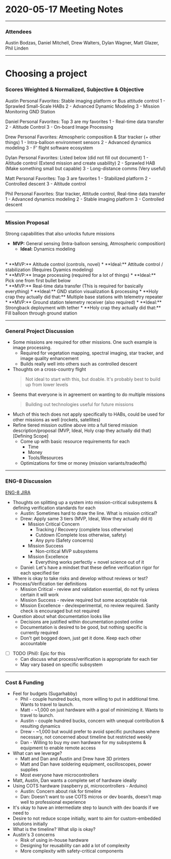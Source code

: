 # 2020-05-17  Meeting Notes

---

### Attendees

Austin Bodzas, Daniel Mitchell, Drew Walters, Dylan Wagner, Matt Glazer, Phil Linden

---

#  Choosing a project
### Scores Weighted & Normalized, Subjective & Objective
Austin
Personal Favorites: Stable imaging platform or Bus attitude control
1 - Sprawled Small-Scale HABs
2 - Advanced Dynamic Modeling
3 - Mission Monitoring GND Station

Daniel
Personal Favorites: Top 3 are my favorites
1 - Real-time data transfer
2 - Altitude Control
3 - On-board Image Processing

Drew
Personal Favorites: Atmospheric composition & Star tracker (+ other things)
1 - Intra-balloon environment sensors
2 - Advanced dynamics modeling
3 - F' flight software ecosystem

Dylan 
Personal Favorites: Listed below (did not fill out document)
1 - Altitude control (Extend mission and create usability)
2 - Sprawled HAB (Make something small but capable)
3 - Long-distance comms (Very useful)

Matt
Personal Favorites:  Top 3 are favorites
1 - Stabilized platform
2 - Controlled descent
3 - Altitude control 

Phil
Personal Favorites: Star tracker, Attitude control, Real-time data transfer
1 - Advanced dynamics modeling 
2 - Stable imaging platform
3 - Controlled descent

---

### Mission Proposal
Strong capabilities that also unlocks future missions
* **MVP:** General sensing (Intra-balloon sensing, Atmospheric composition)
    * **Ideal:** Dynamics modeling 
<br />
* **MVP:** Altitude control (controls, novel)
    * **Ideal:** Attitude control / stabilization (Requires Dyamics modeling)
<br />
* **MVP:** Image processing (required for a lot of things)
    * **Ideal:** Pick one from first bullet below
<br />
* **MVP:** Real-time data transfer (This is required for basically everything)
    * **Ideal:** GND station visualization & processing
      * **Holy crap they actually did that:** Multiple base stations with telemetry repeater
<br />
* **MVP:** Ground station telemetry receiver (also required)
    * **Ideal:** Strongback deployment with tether
        * **Holy crap they actually did that:** Fill balloon through ground station

---

### General Project Discussion
- Some missions are required for other missions. One such example is image processing. 
    * Required for vegetation mapping, spectral imaging, star tracker, and image quality enhancement
  * Builds really well into others such as controlled descent
- Thoughts on a cross-country flight
    > Not ideal to start with this, but doable. It's probably best to build up from lower levels
- Seems that everyone is in agreement on wanting to do multiple missions
    > Building out technologies useful for future missions
- Much of this tech does not apply specifically to HABs, could be used for other missions as well (rockets, satellites)
- Refine tiered mission outline above into a full tiered mission description/proposal (MVP, Ideal, Holy crap they actually did that) [Defining Scope]
    * Come up with basic resource requirements for each
        * Time
        * Money
        * Tools/Resources
    * Optimizations for time or money (mission variants/tradeoffs)

---

### ENG-8 Discussion
[ENG-8 JIRA](https://terrahab.atlassian.net/browse/ENG-8)
* Thoughts on splitting up a system into mission-critical subsystems & defining verification standards for each
    * Austin: Sometimes hard to draw the line. What is mission critical?
    * Drew: Apply same 3 tiers (MVP, Ideal, Wow they actually did it) <br/>
        * Mission Critical Concern
            * Tracking / Recovery (complete loss otherwise)
            * Cutdown (Complete loss otherwise, safety)
            * Any pyro (Safety concerns)
        * Mission Success
            * Non-critical MVP subsystems
        * Mission Excellence
            * Everything works perfectly + novel science out of it
    * Daniel: Let's have a mindset that these define verification rigor for each specified tier
* Where is okay to take risks and develop without reviews or test?
* Process/Verification tier definitions
    * Mission Critical - review and validation essential, do not fly unless certain it will work
    * Mission Success - review required but some acceptable risk
    * Mission Excellence - dev/experimental, no review required. Sanity check is encouraged but not required
* Question about what documentation looks like
    * Decisions are justified within documentation posted online
    * Documentation is desired to be good, but nothing specific is currently required
    * Don't get bogged down, just get it done. Keep each other accountable
- [ ] TODO (Phil): Epic for this
    * Can discuss what process/verification is appropriate for each tier
    * May vary based on specific subsystem

---

### Cost & Funding

- Feel for budgets (Sugarhabby)
    * Phil - couple hundred bucks, more willing to put in additional time. Wants to travel to launch.
    * Matt - ~1,000 on just hardware with a goal of minimizing it. Wants to travel to launch.
    * Austin - couple hundred bucks, concern with unequal contribution & resulting dynamics
    * Drew - ~1,000 but would prefer to avoid specific purchases where necessary, not concerned about timeline but restricted weekly
    * Dan - Willing to buy my own hardware for my subsystems & equipment to enable remote access
- What can we leverage? 
    * Matt and Dan and Austin and Drew have 3D printers
    * Matt and Dan have soldering equipment, oscilloscopes, power supplies
    * Most everyone have microcontrollers
- Matt, Austin, Dan wants a complete set of hardware ideally
- Using COTS hardware (raspberry pi, microcontrollers - Arduino)
    * Austin: Concern about risk for timeline 
    * Dan: Doesn't want to use COTS micros or dev boards, doesn't map well to professional experience
- It's okay to have an intermediate step to launch with dev boards if we need to
- Desire to not reduce scope initially, want to aim for custom-embedded solutions initially
- What is the timeline? What slip is okay?
- Austin's 3 concerns
    * Risk of using in-house hardware
    * Designing for reusability can add a lot of complexity
    * More complexity with safety-critical components